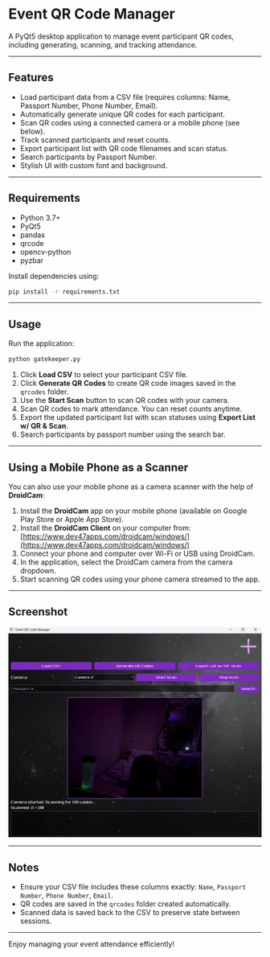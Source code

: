 # Event QR Code Manager

A PyQt5 desktop application to manage event participant QR codes, including generating, scanning, and tracking attendance.

---

## Features

- Load participant data from a CSV file (requires columns: Name, Passport Number, Phone Number, Email).
- Automatically generate unique QR codes for each participant.
- Scan QR codes using a connected camera or a mobile phone (see below).
- Track scanned participants and reset counts.
- Export participant list with QR code filenames and scan status.
- Search participants by Passport Number.
- Stylish UI with custom font and background.

---

## Requirements

- Python 3.7+
- PyQt5
- pandas
- qrcode
- opencv-python
- pyzbar

Install dependencies using:

```bash
pip install -r requirements.txt
````

---

## Usage

Run the application:

```bash
python gatekeeper.py
```

1. Click **Load CSV** to select your participant CSV file.
2. Click **Generate QR Codes** to create QR code images saved in the `qrcodes` folder.
3. Use the **Start Scan** button to scan QR codes with your camera.
4. Scan QR codes to mark attendance. You can reset counts anytime.
5. Export the updated participant list with scan statuses using **Export List w/ QR & Scan**.
6. Search participants by passport number using the search bar.

---

## Using a Mobile Phone as a Scanner

You can also use your mobile phone as a camera scanner with the help of **DroidCam**:

1. Install the **DroidCam** app on your mobile phone (available on Google Play Store or Apple App Store).
2. Install the **DroidCam Client** on your computer from: [https://www.dev47apps.com/droidcam/windows/](https://www.dev47apps.com/droidcam/windows/)
3. Connect your phone and computer over Wi-Fi or USB using DroidCam.
4. In the application, select the DroidCam camera from the camera dropdown.
5. Start scanning QR codes using your phone camera streamed to the app.

---

## Screenshot

![App Screenshot](Screenshot.jpg)

---

## Notes

* Ensure your CSV file includes these columns exactly: `Name`, `Passport Number`, `Phone Number`, `Email`.
* QR codes are saved in the `qrcodes` folder created automatically.
* Scanned data is saved back to the CSV to preserve state between sessions.

---

Enjoy managing your event attendance efficiently!

```
